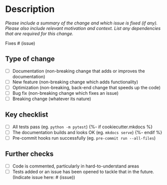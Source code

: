 # Description

_Please include a summary of the change and which issue is fixed (if any). Please also
include relevant motivation and context. List any dependencies that are required for
this change._

Fixes # (issue)

## Type of change

- [ ] Documentation (non-breaking change that adds or improves the documentation)
- [ ] New feature (non-breaking change which adds functionality)
- [ ] Optimization (non-breaking, back-end change that speeds up the code)
- [ ] Bug fix (non-breaking change which fixes an issue)
- [ ] Breaking change (whatever its nature)

## Key checklist

- [ ] All tests pass (eg. `python -m pytest`)
{%- if cookiecutter.mkdocs %}
- [ ] The documentation builds and looks OK (eg. `mkdocs serve`)
{%- endif %}
- [ ] Pre-commit hooks run successfully (eg. `pre-commit run --all-files`)

## Further checks

- [ ] Code is commented, particularly in hard-to-understand areas
- [ ] Tests added or an issue has been opened to tackle that in the future. (Indicate issue here: # (issue))
